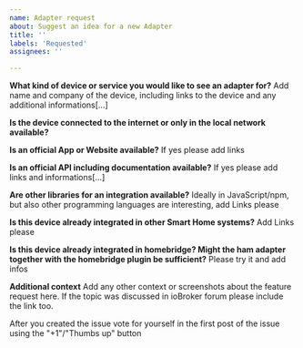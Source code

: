 ```yaml
---
name: Adapter request
about: Suggest an idea for a new Adapter
title: ''
labels: 'Requested'
assignees: ''

---
```


**What kind of device or service you would like to see an adapter for?**
Add name and company of the device, including links to the device and any additional informations[...]

**Is the device connected to the internet or only in the local network available?**

**Is an official App or Website available?**
If yes please add links

**Is an official API including documentation available?**
If yes please add links and informations[...]

**Are other libraries for an integration available?**
Ideally in JavaScript/npm, but also other programming languages are interesting, add Links please

**Is this device already integrated in other Smart Home systems?**
Add Links please

**Is this device already integrated in homebridge? Might the ham adapter together with the homebridge plugin be sufficient?**
Please try it and add infos

**Additional context**
Add any other context or screenshots about the feature request here. If the topic was discussed in ioBroker forum please include the link too.

After you created the issue vote for yourself in the first post of the issue using the "+1"/"Thumbs up" button
